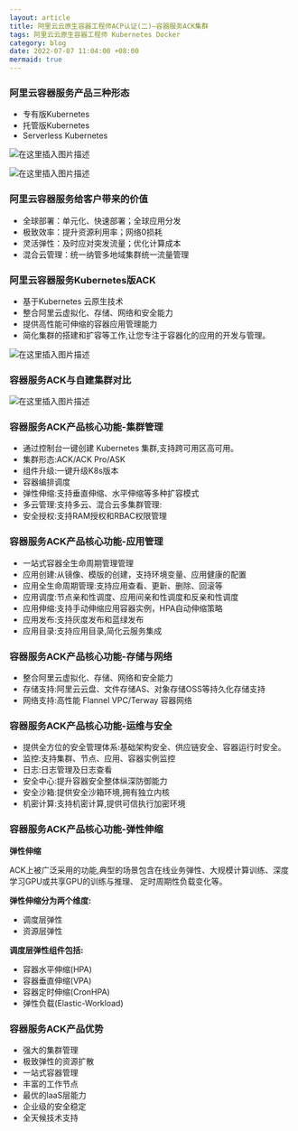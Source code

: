 ```yaml
---
layout: article
title: 阿里云云原生容器工程师ACP认证(二)—容器服务ACK集群
tags: 阿里云云原生容器工程师 Kubernetes Docker
category: blog
date: 2022-07-07 11:04:00 +08:00
mermaid: true
---
```

### 阿里云容器服务产品三种形态
- 专有版Kubernetes
- 托管版Kubernetes
- Serverless Kubernetes

![在这里插入图片描述](https://img-blog.csdnimg.cn/0c85d1cad54841b697ac73b99386c5c3.png)

![在这里插入图片描述](https://img-blog.csdnimg.cn/16aea264034a47d69badd815ea282f9d.png)



### 阿里云容器服务给客户带来的价值
- 全球部署：单元化、快速部署；全球应用分发
- 极致效率：提升资源利用率；网络0损耗
- 灵活弹性：及时应对突发流量；优化计算成本
- 混合云管理：统一纳管多地域集群统一流量管理

### 阿里云容器服务Kubernetes版ACK
- 基于Kubernetes 云原生技术
- 整合阿里云虚拟化、存储、网络和安全能力
- 提供高性能可伸缩的容器应用管理能力
- 简化集群的搭建和扩容等工作,让您专注于容器化的应用的开发与管理。

![在这里插入图片描述](https://img-blog.csdnimg.cn/03ea97f59e6a4ee9826c1e698af4b801.png)

### 容器服务ACK与自建集群对比

![在这里插入图片描述](https://img-blog.csdnimg.cn/4f15929de15f4cf6b0c965413c2819f6.png)

### 容器服务ACK产品核心功能-集群管理

- 通过控制台一键创建 Kubernetes 集群,支持跨可用区高可用。
- 集群形态:ACK/ACK Pro/ASK
- 组件升级:一键升级K8s版本
- 容器编排调度
- 弹性伸缩:支持垂直伸缩、水平伸缩等多种扩容模式
- 多云管理:支持多云、混合云多集群管理:
- 安全授权:支持RAM授权和RBAC权限管理


### 容器服务ACK产品核心功能-应用管理

- 一站式容器全生命周期管理管理
- 应用创建:从镜像、模版的创建，支持环境变量、应用健康的配置
- 应用全生命周期管理:支持应用查看、更新、删除、回滚等
- 应用调度:节点亲和性调度、应用间亲和性调度和反亲和性调度
- 应用伸缩:支持手动伸缩应用容器实例，HPA自动伸缩策略
- 应用发布:支持灰度发布和蓝绿发布
- 应用目录:支持应用目录,简化云服务集成

### 容器服务ACK产品核心功能-存储与网络

- 整合阿里云虚拟化、存储、网络和安全能力
- 存储支持:阿里云云盘、文件存储AS、对象存储OSS等持久化存储支持
- 网络支持:高性能 Flannel VPC/Terway 容器网络

### 容器服务ACK产品核心功能-运维与安全

- 提供全方位的安全管理体系:基础架构安全、供应链安全、容器运行时安全。
- 监控:支持集群、节点、应用、容器实例监控
- 日志:日志管理及日志查看
- 安全中心:提升容器安全整体纵深防御能力
- 安全沙箱:提供安全沙箱环境,拥有独立内核
- 机密计算:支持机密计算,提供可信执行加密环境

### 容器服务ACK产品核心功能-弹性伸缩
**弹性伸缩**

ACK上被广泛采用的功能,典型的场景包含在线业务弹性、大规模计算训练、深度学习GPU或共享GPU的训练与推理、 定时周期性负载变化等。

**弹性伸缩分为两个维度:**

- 调度层弹性
- 资源层弹性

**调度层弹性组件包括:**
- 容器水平伸缩(HPA)
- 容器垂直伸缩(VPA)
- 容器定时伸缩(CronHPA)
- 弹性负载(Elastic-Workload)

### 容器服务ACK产品优势
- 强大的集群管理
- 极致弹性的资源扩散
- 一站式容器管理
- 丰富的工作节点
- 最优的laaS层能力
- 企业级的安全稳定
- 全天候技术支持

